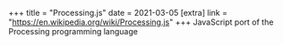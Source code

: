 +++
title = "Processing.js"
date = 2021-03-05
[extra]
link = "https://en.wikipedia.org/wiki/Processing.js"
+++
JavaScript port of the Processing programming language
